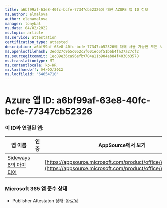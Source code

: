```yaml
---
title: a6bf99af-63e8-40fc-bcfe-77347cb52326에 대한 AZURE 앱 ID 정보
ms.author: elmalova
author: elenamalova
manager: tonybal
ms.date: 04/02/2022
ms.topic: article
ms.service: attestation
certification_type: attested
description: a6bf99af-63e8-40fc-bcfe-77347cb52326에 대해 사용 가능한 모든 보안 및 규정 준수 정보입니다.
ms.openlocfilehash: 3edd27c9b5c052caf601ec6f51b6b4fa37a27cf2
ms.sourcegitcommit: 1ec89e36ca96efb9704a11b904ab84f4030b3578
ms.translationtype: MT
ms.contentlocale: ko-KR
ms.lasthandoff: 04/05/2022
ms.locfileid: "64654710"
---
```

# <a name="azure-app-id-a6bf99af-63e8-40fc-bcfe-77347cb52326"></a>Azure 앱 ID: a6bf99af-63e8-40fc-bcfe-77347cb52326


### <a name="apps-associated-with-this-id"></a>이 ID와 연결된 앱:
| **앱 이름** | **인증** | **AppSource에서 보기** |
|--------------|---------------|-----------------------|
| [Sideways 6의 아이디어](../forward/WA200002782.md) |  | [https://appsource.microsoft.com/product/office/WA200002782](https://appsource.microsoft.com/product/office/WA200002782) |

### <a name="microsoft-365-app-compliance-status"></a>Microsoft 365 앱 준수 상태
- Publisher Attestaton 상태: 완료됨
